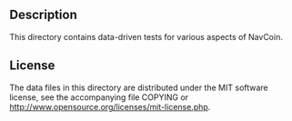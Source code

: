 Description
------------

This directory contains data-driven tests for various aspects of NavCoin.

License
--------

The data files in this directory are distributed under the MIT software
license, see the accompanying file COPYING or
http://www.opensource.org/licenses/mit-license.php.

